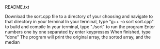 README.txt

Download the sort.cpp file to a directory of your choosing and navigate to that directory in your terminal
In your terminal, type "g++ -o sort sort.cpp" to build and compile
In your terminal, type "./sort" to run the program
Enter numbers one by one separated by enter keypresses
When finished, type "done"
The program will print the original array, the sorted array, and the median
